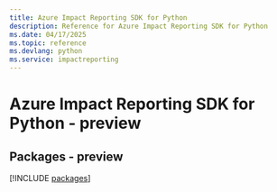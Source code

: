 ```yaml
---
title: Azure Impact Reporting SDK for Python
description: Reference for Azure Impact Reporting SDK for Python
ms.date: 04/17/2025
ms.topic: reference
ms.devlang: python
ms.service: impactreporting
---
```

# Azure Impact Reporting SDK for Python - preview
## Packages - preview
[!INCLUDE [packages](impact-reporting-index.md)]
